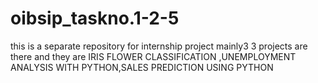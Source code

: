 # oibsip_taskno.1-2-5
this is a separate repository for internship project mainly3 3 projects are there and they are IRIS FLOWER CLASSIFICATION ,UNEMPLOYMENT ANALYSIS WITH PYTHON,SALES PREDICTION USING PYTHON 
